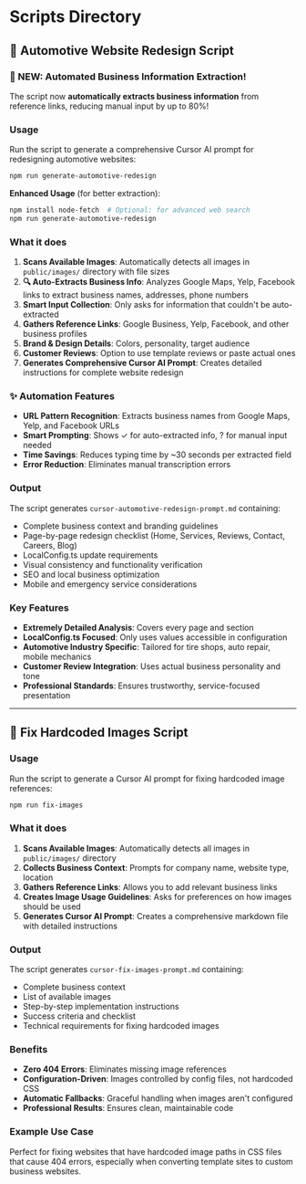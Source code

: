 # Scripts Directory

## 🚗 Automotive Website Redesign Script

### 🚀 NEW: Automated Business Information Extraction!

The script now **automatically extracts business information** from reference links, reducing manual input by up to 80%!

### Usage

Run the script to generate a comprehensive Cursor AI prompt for redesigning automotive websites:

```bash
npm run generate-automotive-redesign
```

**Enhanced Usage** (for better extraction):

```bash
npm install node-fetch  # Optional: for advanced web search
npm run generate-automotive-redesign
```

### What it does

1. **Scans Available Images**: Automatically detects all images in `public/images/` directory with file sizes
2. **🔍 Auto-Extracts Business Info**: Analyzes Google Maps, Yelp, Facebook links to extract business names, addresses, phone numbers
3. **Smart Input Collection**: Only asks for information that couldn't be auto-extracted
4. **Gathers Reference Links**: Google Business, Yelp, Facebook, and other business profiles
5. **Brand & Design Details**: Colors, personality, target audience
6. **Customer Reviews**: Option to use template reviews or paste actual ones
7. **Generates Comprehensive Cursor AI Prompt**: Creates detailed instructions for complete website redesign

### ✨ Automation Features

- **URL Pattern Recognition**: Extracts business names from Google Maps, Yelp, and Facebook URLs
- **Smart Prompting**: Shows ✓ for auto-extracted info, ? for manual input needed
- **Time Savings**: Reduces typing time by ~30 seconds per extracted field
- **Error Reduction**: Eliminates manual transcription errors

### Output

The script generates `cursor-automotive-redesign-prompt.md` containing:

- Complete business context and branding guidelines
- Page-by-page redesign checklist (Home, Services, Reviews, Contact, Careers, Blog)
- LocalConfig.ts update requirements
- Visual consistency and functionality verification
- SEO and local business optimization
- Mobile and emergency service considerations

### Key Features

- **Extremely Detailed Analysis**: Covers every page and section
- **LocalConfig.ts Focused**: Only uses values accessible in configuration
- **Automotive Industry Specific**: Tailored for tire shops, auto repair, mobile mechanics
- **Customer Review Integration**: Uses actual business personality and tone
- **Professional Standards**: Ensures trustworthy, service-focused presentation

---

## 🔧 Fix Hardcoded Images Script

### Usage

Run the script to generate a Cursor AI prompt for fixing hardcoded image references:

```bash
npm run fix-images
```

### What it does

1. **Scans Available Images**: Automatically detects all images in `public/images/` directory
2. **Collects Business Context**: Prompts for company name, website type, location
3. **Gathers Reference Links**: Allows you to add relevant business links
4. **Creates Image Usage Guidelines**: Asks for preferences on how images should be used
5. **Generates Cursor AI Prompt**: Creates a comprehensive markdown file with detailed instructions

### Output

The script generates `cursor-fix-images-prompt.md` containing:

- Complete business context
- List of available images
- Step-by-step implementation instructions
- Success criteria and checklist
- Technical requirements for fixing hardcoded images

### Benefits

- **Zero 404 Errors**: Eliminates missing image references
- **Configuration-Driven**: Images controlled by config files, not hardcoded CSS
- **Automatic Fallbacks**: Graceful handling when images aren't configured
- **Professional Results**: Ensures clean, maintainable code

### Example Use Case

Perfect for fixing websites that have hardcoded image paths in CSS files that cause 404 errors, especially when converting template sites to custom business websites.
